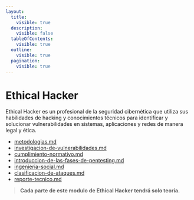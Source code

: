 ```yaml
---
layout:
  title:
    visible: true
  description:
    visible: false
  tableOfContents:
    visible: true
  outline:
    visible: true
  pagination:
    visible: true
---
```


# Ethical Hacker

Ethical Hacker es un profesional de la seguridad cibernética que utiliza sus habilidades de hacking y conocimientos técnicos para identificar y solucionar vulnerabilidades en sistemas, aplicaciones y redes de manera legal y ética.

* [metodologias.md](metodologias.md "mention")
* [investigacion-de-vulnerabilidades.md](investigacion-de-vulnerabilidades.md "mention")
* [cumplimiento-normativo.md](cumplimiento-normativo.md "mention")
* [introduccion-de-las-fases-de-pentesting.md](introduccion-de-las-fases-de-pentesting.md "mention")
* [ingenieria-social.md](ingenieria-social.md "mention")
* [clasificacion-de-ataques.md](clasificacion-de-ataques.md "mention")
* [reporte-tecnico.md](reporte-tecnico.md "mention")

> **Cada parte de este modulo de Ethical Hacker tendrá solo teoría.**
